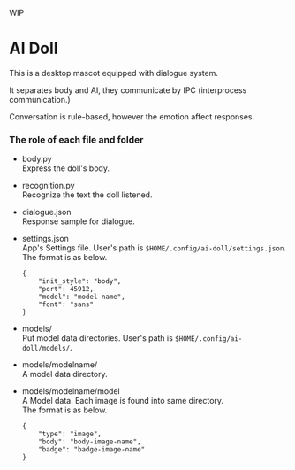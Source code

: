WIP

# AI Doll

This is a desktop mascot equipped with dialogue system.

It separates body and AI, they communicate by IPC (interprocess communication.)

Conversation is rule-based, however the emotion affect responses.


### The role of each file and folder

+ body.py  
    Express the doll's body.

+ recognition.py  
    Recognize the text the doll listened.

+ dialogue.json  
    Response sample for dialogue.

+ settings.json  
    App's Settings file. User's path is `$HOME/.config/ai-doll/settings.json`.  
	The format is as below.  
	```
    {
        "init_style": "body",
        "port": 45912,
        "model": "model-name",
        "font": "sans"
    }
    ```

+ models/  
    Put model data directories. User's path is `$HOME/.config/ai-doll/models/`.

+ models/modelname/  
    A model data directory.

+ models/modelname/model  
    A Model data. Each image is found into same directory.  
	The format is as below.  
    ```
    {
        "type": "image",
        "body": "body-image-name",
        "badge": "badge-image-name"
    }
    ```
